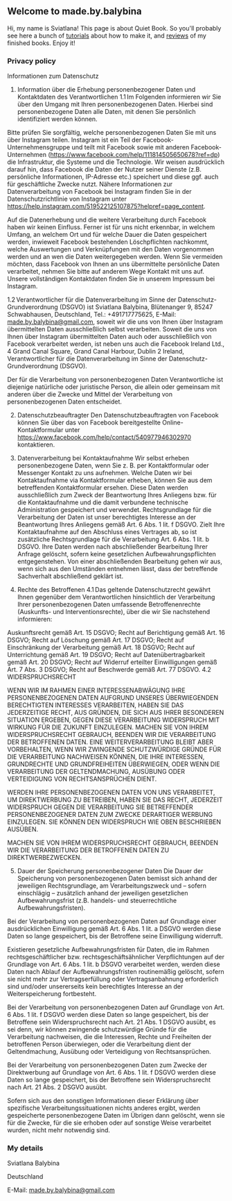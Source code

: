 ## Welcome to made.by.balybina
Hi, my name is Sviatlana!
This page is about Quiet Book. So you'll probably see here a bunch of [tutorials](https://youtube.com/playlist?list=PLr2wmVAEZTZx45jpburhVRnt9rGNgzhGV) about how to make it,  and [reviews](https://youtube.com/playlist?list=PLr2wmVAEZTZxRYKseXi4LT7djDj--kDd1) of my finished books. Enjoy it!



### Privacy policy

Informationen zum Datenschutz
1) Information über die Erhebung personenbezogener Daten und Kontaktdaten des Verantwortlichen
1.1 Im Folgenden informieren wir Sie über den Umgang mit Ihren personenbezogenen Daten. Hierbei sind personenbezogene Daten alle Daten, mit denen Sie persönlich identifiziert werden können.

Bitte prüfen Sie sorgfältig, welche personenbezogenen Daten Sie mit uns über Instagram teilen. Instagram ist ein Teil der Facebook-Unternehmensgruppe und teilt mit Facebook sowie mit anderen Facebook-Unternehmen (https://www.facebook.com/help/111814505650678?ref=dp) die Infrastruktur, die Systeme und die Technologie. Wir weisen ausdrücklich darauf hin, dass Facebook die Daten der Nutzer seiner Dienste (z.B. persönliche Informationen, IP-Adresse etc.) speichert und diese ggf. auch für geschäftliche Zwecke nutzt. Nähere Informationen zur Datenverarbeitung von Facebook bei Instagram finden Sie in der Datenschutzrichtlinie von Instagram unter https://help.instagram.com/519522125107875?helpref=page_content.

Auf die Datenerhebung und die weitere Verarbeitung durch Facebook haben wir keinen Einfluss. Ferner ist für uns nicht erkennbar, in welchem Umfang, an welchem Ort und für welche Dauer die Daten gespeichert werden, inwieweit Facebook bestehenden Löschpflichten nachkommt, welche Auswertungen und Verknüpfungen mit den Daten vorgenommen werden und an wen die Daten weitergegeben werden. Wenn Sie vermeiden möchten, dass Facebook von Ihnen an uns übermittelte persönliche Daten verarbeitet, nehmen Sie bitte auf anderem Wege Kontakt mit uns auf. Unsere vollständigen Kontaktdaten finden Sie in unserem Impressum bei Instagram.

1.2 Verantwortlicher für die Datenverarbeitung im Sinne der Datenschutz-Grundverordnung (DSGVO) ist Sviatlana Balybina, Blütenanger 9, 85247 Schwabhausen, Deutschland, Tel.: +491717775625, E-Mail: made.by.balybina@gmail.com, soweit wir die uns von Ihnen über Instagram übermittelten Daten ausschließlich selbst verarbeiten. Soweit die uns von Ihnen über Instagram übermittelten Daten auch oder ausschließlich von Facebook verarbeitet werden, ist neben uns auch die Facebook Ireland Ltd., 4 Grand Canal Square, Grand Canal Harbour, Dublin 2 Ireland, Verantwortlicher für die Datenverarbeitung im Sinne der Datenschutz-Grundverordnung (DSGVO).

Der für die Verarbeitung von personenbezogenen Daten Verantwortliche ist diejenige natürliche oder juristische Person, die allein oder gemeinsam mit anderen über die Zwecke und Mittel der Verarbeitung von personenbezogenen Daten entscheidet.

2) Datenschutzbeauftragter
Den Datenschutzbeauftragten von Facebook können Sie über das von Facebook bereitgestellte Online-Kontaktformular unter https://www.facebook.com/help/contact/540977946302970 kontaktieren.

3) Datenverarbeitung bei Kontaktaufnahme
Wir selbst erheben personenbezogene Daten, wenn Sie z. B. per Kontaktformular oder Messenger Kontakt zu uns aufnehmen. Welche Daten wir bei Kontaktaufnahme via Kontaktformular erheben, können Sie aus dem betreffenden Kontaktformular ersehen. Diese Daten werden ausschließlich zum Zweck der Beantwortung Ihres Anliegens bzw. für die Kontaktaufnahme und die damit verbundene technische Administration gespeichert und verwendet. Rechtsgrundlage für die Verarbeitung der Daten ist unser berechtigtes Interesse an der Beantwortung Ihres Anliegens gemäß Art. 6 Abs. 1 lit. f DSGVO. Zielt Ihre Kontaktaufnahme auf den Abschluss eines Vertrages ab, so ist zusätzliche Rechtsgrundlage für die Verarbeitung Art. 6 Abs. 1 lit. b DSGVO. Ihre Daten werden nach abschließender Bearbeitung Ihrer Anfrage gelöscht, sofern keine gesetzlichen Aufbewahrungspflichten entgegenstehen. Von einer abschließenden Bearbeitung gehen wir aus, wenn sich aus den Umständen entnehmen lässt, dass der betreffende Sachverhalt abschließend geklärt ist.

4) Rechte des Betroffenen
4.1 Das geltende Datenschutzrecht gewährt Ihnen gegenüber dem Verantwortlichen hinsichtlich der Verarbeitung Ihrer personenbezogenen Daten umfassende Betroffenenrechte (Auskunfts- und Interventionsrechte), über die wir Sie nachstehend informieren:

Auskunftsrecht gemäß Art. 15 DSGVO;
Recht auf Berichtigung gemäß Art. 16 DSGVO;
Recht auf Löschung gemäß Art. 17 DSGVO;
Recht auf Einschränkung der Verarbeitung gemäß Art. 18 DSGVO;
Recht auf Unterrichtung gemäß Art. 19 DSGVO;
Recht auf Datenübertragbarkeit gemäß Art. 20 DSGVO;
Recht auf Widerruf erteilter Einwilligungen gemäß Art. 7 Abs. 3 DSGVO;
Recht auf Beschwerde gemäß Art. 77 DSGVO.
4.2 WIDERSPRUCHSRECHT

WENN WIR IM RAHMEN EINER INTERESSENABWÄGUNG IHRE PERSONENBEZOGENEN DATEN AUFGRUND UNSERES ÜBERWIEGENDEN BERECHTIGTEN INTERESSES VERARBEITEN, HABEN SIE DAS JEDERZEITIGE RECHT, AUS GRÜNDEN, DIE SICH AUS IHRER BESONDEREN SITUATION ERGEBEN, GEGEN DIESE VERARBEITUNG WIDERSPRUCH MIT WIRKUNG FÜR DIE ZUKUNFT EINZULEGEN.
MACHEN SIE VON IHREM WIDERSPRUCHSRECHT GEBRAUCH, BEENDEN WIR DIE VERARBEITUNG DER BETROFFENEN DATEN. EINE WEITERVERARBEITUNG BLEIBT ABER VORBEHALTEN, WENN WIR ZWINGENDE SCHUTZWÜRDIGE GRÜNDE FÜR DIE VERARBEITUNG NACHWEISEN KÖNNEN, DIE IHRE INTERESSEN, GRUNDRECHTE UND GRUNDFREIHEITEN ÜBERWIEGEN, ODER WENN DIE VERARBEITUNG DER GELTENDMACHUNG, AUSÜBUNG ODER VERTEIDIGUNG VON RECHTSANSPRÜCHEN DIENT.

WERDEN IHRE PERSONENBEZOGENEN DATEN VON UNS VERARBEITET, UM DIREKTWERBUNG ZU BETREIBEN, HABEN SIE DAS RECHT, JEDERZEIT WIDERSPRUCH GEGEN DIE VERARBEITUNG SIE BETREFFENDER PERSONENBEZOGENER DATEN ZUM ZWECKE DERARTIGER WERBUNG EINZULEGEN. SIE KÖNNEN DEN WIDERSPRUCH WIE OBEN BESCHRIEBEN AUSÜBEN.

MACHEN SIE VON IHREM WIDERSPRUCHSRECHT GEBRAUCH, BEENDEN WIR DIE VERARBEITUNG DER BETROFFENEN DATEN ZU DIREKTWERBEZWECKEN.

5) Dauer der Speicherung personenbezogener Daten
Die Dauer der Speicherung von personenbezogenen Daten bemisst sich anhand der jeweiligen Rechtsgrundlage, am Verarbeitungszweck und – sofern einschlägig – zusätzlich anhand der jeweiligen gesetzlichen Aufbewahrungsfrist (z.B. handels- und steuerrechtliche Aufbewahrungsfristen).

Bei der Verarbeitung von personenbezogenen Daten auf Grundlage einer ausdrücklichen Einwilligung gemäß Art. 6 Abs. 1 lit. a DSGVO werden diese Daten so lange gespeichert, bis der Betroffene seine Einwilligung widerruft.

Existieren gesetzliche Aufbewahrungsfristen für Daten, die im Rahmen rechtsgeschäftlicher bzw. rechtsgeschäftsähnlicher Verpflichtungen auf der Grundlage von Art. 6 Abs. 1 lit. b DSGVO verarbeitet werden, werden diese Daten nach Ablauf der Aufbewahrungsfristen routinemäßig gelöscht, sofern sie nicht mehr zur Vertragserfüllung oder Vertragsanbahnung erforderlich sind und/oder unsererseits kein berechtigtes Interesse an der Weiterspeicherung fortbesteht.

Bei der Verarbeitung von personenbezogenen Daten auf Grundlage von Art. 6 Abs. 1 lit. f DSGVO werden diese Daten so lange gespeichert, bis der Betroffene sein Widerspruchsrecht nach Art. 21 Abs. 1 DSGVO ausübt, es sei denn, wir können zwingende schutzwürdige Gründe für die Verarbeitung nachweisen, die die Interessen, Rechte und Freiheiten der betroffenen Person überwiegen, oder die Verarbeitung dient der Geltendmachung, Ausübung oder Verteidigung von Rechtsansprüchen.

Bei der Verarbeitung von personenbezogenen Daten zum Zwecke der Direktwerbung auf Grundlage von Art. 6 Abs. 1 lit. f DSGVO werden diese Daten so lange gespeichert, bis der Betroffene sein Widerspruchsrecht nach Art. 21 Abs. 2 DSGVO ausübt.

Sofern sich aus den sonstigen Informationen dieser Erklärung über spezifische Verarbeitungssituationen nichts anderes ergibt, werden gespeicherte personenbezogene Daten im Übrigen dann gelöscht, wenn sie für die Zwecke, für die sie erhoben oder auf sonstige Weise verarbeitet wurden, nicht mehr notwendig sind.
### My details

Sviatlana Balybina

Deutschland

E-Mail: made.by.balybina@gmail.com
